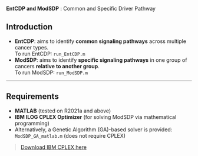 **EntCDP and ModSDP** : Common and Specific Driver Pathway

## Introduction

- **EntCDP**: aims to identify **common signaling pathways** across multiple cancer types.  
  To run EntCDP: `run_EntCDP.m`
- **ModSDP**: aims to identify **specific signaling pathways** in one group of cancers **relative to another group**.  
  To run ModSDP: `run_ModSDP.m`

---

## Requirements

- **MATLAB** (tested on R2021a and above)
- **IBM ILOG CPLEX Optimizer** (for solving ModSDP via mathematical programming)
- Alternatively, a Genetic Algorithm (GA)-based solver is provided: `ModSDP_GA_matlab.m` (does not require CPLEX)

> [Download IBM CPLEX here](https://www.ibm.com/products/ilog-cplex-optimization-studio)

